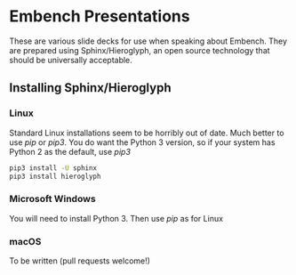 # Embench Presentations

These are various slide decks for use when speaking about Embench.  They are
prepared using Sphinx/Hieroglyph, an open source technology that should be
universally acceptable.

## Installing Sphinx/Hieroglyph

### Linux

Standard Linux installations seem to be horribly out of date. Much better to use _pip_ or _pip3_. You do want the Python 3 version, so if your system has Python 2 as the default, use _pip3_
```bash
pip3 install -U sphinx
pip3 install hieroglyph
```
### Microsoft Windows

You will need to install Python 3. Then use _pip_ as for Linux

### macOS

To be written (pull requests welcome!)
